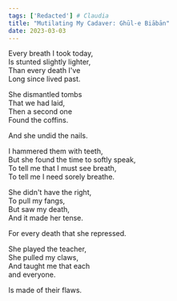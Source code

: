 ```yaml
---  
tags: ['Redacted'] # Claudia
title: "Mutilating My Cadaver: Ghūl-e Biābān"
date: 2023-03-03
---
```


Every breath I took today,  
Is stunted slightly lighter,  
Than every death I've  
Long since lived past.

She dismantled tombs  
That we had laid,  
Then a second one  
Found the coffins.

And she undid the nails.

I hammered them with teeth,  
But she found the time to softly speak,  
To tell me that I must see breath,  
To tell me I need sorely breathe.

She didn't have the right,  
To pull my fangs,  
But saw my death,  
And it made her tense.

For every death that she repressed.

She played the teacher,  
She pulled my claws,  
And taught me that each  
and everyone.

Is made of their flaws.

